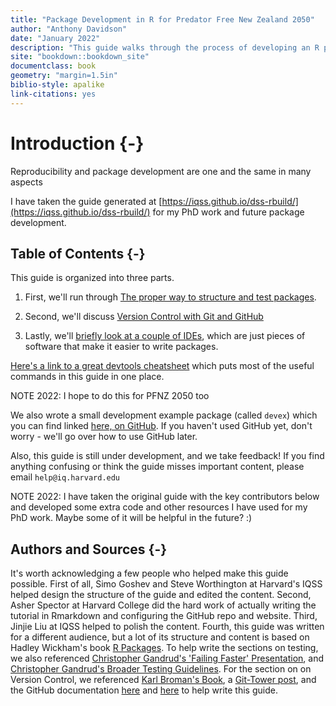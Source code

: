 ```yaml
---
title: "Package Development in R for Predator Free New Zealand 2050"
author: "Anthony Davidson"
date: "January 2022"
description: "This guide walks through the process of developing an R package"
site: "bookdown::bookdown_site"
documentclass: book
geometry: "margin=1.5in"
biblio-style: apalike
link-citations: yes
---
```


# Introduction {-}

Reproducibility and package development are one and the same in many aspects

I have taken the guide generated at [https://iqss.github.io/dss-rbuild/](https://iqss.github.io/dss-rbuild/) for my PhD work and future package development.

## Table of Contents {-}

This guide is organized into three parts.

1. First, we'll run through [The proper way to structure and test packages](./package-development.html).

2. Second, we'll discuss [Version Control with Git and GitHub](./version-control.html)

3. Lastly, we'll [briefly look at a couple of IDEs](./integrated-development-environments.html), which are just pieces of software that make it easier to write packages.

[Here's a link to a great devtools cheatsheet](https://www.rstudio.com/wp-content/uploads/2015/03/devtools-cheatsheet.pdf) which puts most of the useful commands in this guide in one place.


NOTE 2022: I hope to do this for PFNZ 2050 too

We also wrote a small development example package (called `devex`) which you can find linked [here, on GitHub](https://github.com/IQSS/dss-rbuild/tree/master/devex). If you haven't used GitHub yet, don't worry - we'll go over how to use GitHub later.

Also, this guide is still under development, and we take feedback! If you find anything confusing or think the guide misses important content, please email `help@iq.harvard.edu`

NOTE 2022: I have taken the original guide with the key contributors below and developed some extra code and other resources I have used for my PhD work. Maybe some of it will be helpful in the future? :)

## Authors and Sources {-}

It's worth acknowledging a few people who helped make this guide possible. First of all, Simo Goshev and Steve Worthington at Harvard's IQSS helped design the structure of the guide and edited the content. Second, Asher Spector at Harvard College did the hard work of actually writing the tutorial in Rmarkdown and configuring the GitHub repo and website. Third, Jinjie Liu at IQSS helped to polish the content. Fourth, this guide was written for a different audience, but a lot of its structure and content is based on Hadley Wickham's book [R Packages](http://r-pkgs.had.co.nz/). To help write the sections on testing, we also referenced [Christopher Gandrud's 'Failing Faster' Presentation](
http://slides.com/christophergandrud/failing-faster#/24), and [Christopher Gandrud's Broader Testing Guidelines](https://github.com/IQSS/social_science_software_toolkit/blob/master/testing/recommended_testing_tools_R.md#recommended-testing-tools-and-process-for-r-packages). For the section on on Version Control, we referenced [Karl Broman's Book](https://kbroman.org/github_tutorial/), a [Git-Tower post](https://www.git-tower.com/learn/git/faq/restore-repo-to-previous-revision
), and the GitHub documentation [here](https://git-scm.com/book/en/v2/Getting-Started-Git-Basics) and  [here](https://git-scm.com/book/en/v2/Getting-Started-First-Time-Git-Setup) to help write this guide.
